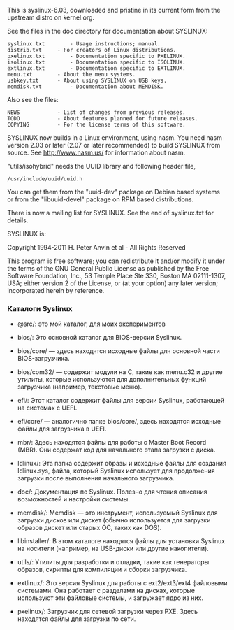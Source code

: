 This is syslinux-6.03, downloaded and pristine in its current form from the upstream distro on kernel.org.

See the files in the doc directory for documentation about SYSLINUX:

	syslinux.txt	    - Usage instructions; manual.
	distrib.txt	    - For creators of Linux distributions.
	pxelinux.txt	    - Documentation specific to PXELINUX.
	isolinux.txt	    - Documentation specific to ISOLINUX.
	extlinux.txt	    - Documentation specific to EXTLINUX.
	menu.txt	    - About the menu systems.
	usbkey.txt	    - About using SYSLINUX on USB keys.
	memdisk.txt         - Documentation about MEMDISK.

Also see the files:

	NEWS		    - List of changes from previous releases.
	TODO		    - About features planned for future releases.
	COPYING		    - For the license terms of this software.

SYSLINUX now builds in a Linux environment, using nasm.  You need nasm
version 2.03 or later (2.07 or later recommended) to build SYSLINUX
from source.  See http://www.nasm.us/ for information about nasm.

"utils/isohybrid" needs the UUID library and following header file,

	/usr/include/uuid/uuid.h

You can get them from the "uuid-dev" package on Debian based systems
or from the "libuuid-devel" package on RPM based distributions.

There is now a mailing list for SYSLINUX.  See the end of syslinux.txt
for details.

SYSLINUX is:

Copyright 1994-2011 H. Peter Anvin et al - All Rights Reserved

This program is free software; you can redistribute it and/or modify
it under the terms of the GNU General Public License as published by
the Free Software Foundation, Inc., 53 Temple Place Ste 330,
Boston MA 02111-1307, USA; either version 2 of the License, or
(at your option) any later version; incorporated herein by reference.


### Каталоги Syslinux

- @src/: это мой каталог, для моих экспериментов

- bios/: Это основной каталог для BIOS-версии Syslinux.
- bios/core/ — здесь находятся исходные файлы для основной части BIOS-загрузчика.
- bios/com32/ — содержит модули на C, такие как menu.c32 и другие утилиты, которые используются для дополнительных функций загрузчика (например, текстовые меню).

- efi/: Этот каталог содержит файлы для версии Syslinux, работающей на системах с UEFI.
- efi/core/ — аналогично папке bios/core/, здесь находятся исходные файлы для загрузчика в UEFI.

- mbr/: Здесь находятся файлы для работы с Master Boot Record (MBR). Они содержат код для начального этапа загрузки с диска.

- ldlinux/: Эта папка содержит образы и исходные файлы для создания ldlinux.sys, файла, который Syslinux использует для продолжения загрузки после выполнения начального загрузчика.

- doc/: Документация по Syslinux. Полезно для чтения описания возможностей и настройки системы.

- memdisk/: Memdisk — это инструмент, используемый Syslinux для загрузки дисков или дискет (обычно используется для загрузки образов дискет или старых ОС, таких как DOS).

- libinstaller/: В этом каталоге находятся файлы для установки Syslinux на носители (например, на USB-диски или другие накопители).

- utils/: Утилиты для разработки и отладки, такие как генераторы образов, скрипты для компиляции и сборки загрузчика.

- extlinux/: Это версия Syslinux для работы с ext2/ext3/ext4 файловыми системами. Она работает с разделами на дисках, которые используют эти файловые системы, и загружает ядро из них.

- pxelinux/: Загрузчик для сетевой загрузки через PXE. Здесь находятся файлы для загрузки по сети.

